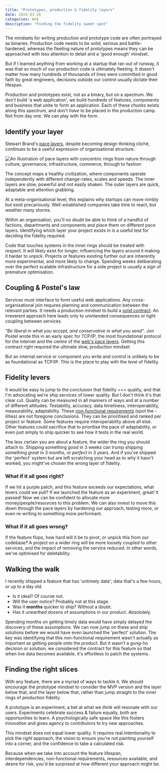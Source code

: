 ```yaml
---
title: "Prototypes, production & fidelity layers"
date: 2024-03-26
categories: Web
description: "Finding the fidelity sweet spot"
---
```


The mindsets for writing production and prototype code are often portrayed as binaries. Production code needs to be solid, serious and battle-hardened, whereas the fleeting nature of prototypes means they can be approached with less attention to detail and a 'good enough' mindset.

But if I learned anything from working at a startup that ran out of runway, it was that so much of our production code is ultimately fleeting. It doesn't matter how many hundreds of thousands of lines were committed in good faith by great engineers, decisions outside our control usually dictate their lifespan.

Production and prototypes exist, not as a binary, but on a spectrum. We don't build 'a web application', we build hundreds of features, components and business that unite to form an application. Each of these chunks exists along this spectrum, and don't *have* to be placed in the production camp. Not from day one. We can play with the form.

## Identify your layer

Stewart Brand's [pace layers](https://doi.org/10.21428/7f2e5f08), despite becoming design thinking cliché, continues to be a useful expression of organisational structure.

![An illustration of pace layers with concentric rings from nature through culture, governance, infrastructure, commerce, through to fashion](/images/blog/pace-layers.webp)

The concept maps a healthy civilization, where components operate independently with different change-rates, scales and speeds. The inner layers are slow, powerful and not easily shaken. The outer layers are quick, adaptable and attention grabbing.

At a meta-organisational level, this explains why startups can move nimbly but exist precariously. Well-established companies take time to react, but weather many storms.

Within an organisation, you'll no doubt be able to think of a handful of factions, departments and components and place them on different pace layers. Identifying which layer your project exists in is a useful test for deciding the fidelity required.

Code that touches systems in the inner rings should be treated with respect. It will likely exist for longer, influencing the layers around it making it harder to unpick. Projects or features existing further out are inherently more experimental, and more likely to change. Spending weeks deliberating over the perfect scalable infrastructure for a side project is usually a sign of premature optimisation.

## Coupling & Postel's law

Services must interface to form useful web applications. Any cross-organisational join requires planning and communication between the relevant parties. It needs a production mindset to build a [solid contract](/blog/coding-with-contracts-api). An irreverent approach here leads only to unintended consequences or tight coupling between services.

*"Be liberal in what you accept, and conservative in what you send"*. Jon Postel wrote this in an early spec for TCP/IP, the most foundational protocol for the internet and the centre of the [web's pace layers](https://adactio.com/articles/16334). Getting this contract right required the ultimate slow, production mindset.

But an internal service or component you write and control is unlikely to be as foundational as TCP/IP. This is the place to play with the level of fidelity.

## Fidelity levers

It would be easy to jump to the conclusion that fidelity === quality, and that I'm advocating we're ship services of lower quality. But I don't think it's that clear cut. Quality can be measured in all manners of ways and at a number of different altitudes. Testability, accuracy, data timeliness, interoperability, measurability, adaptability. These [non-functional requirements](/blog/prioritising-requirements/) (spot the -ilities) are not foregone conclusions. They can be prioritised and ranked per project or feature. Some features require interoperability above all else. Other features could sacrifice that to prioritise the pace of adaptability, or even just simply to ship quicker to see how it tests in the real world.

The less certain you are about a feature, the wider the ring you should attach to. Shipping something *good* in 3 weeks can trump shipping something *great* in 3 months, or *perfect* in 3 years. And if you've shipped the 'perfect' system but are left scratching your head as to why it hasn't worked, you might've chosen the wrong layer of fidelity.

### What if it all goes right?

If we hit a purple patch, and this feature exceeds our expectations, what levers could we pull? If we launched the feature as an experiment, great! It passed! Now we can be confident to allocate more money/people/resources to this problem. We can also invest to move this down through the pace layers by hardening our approach, testing more, or even re-writing to something more performant.

### What if it all goes wrong?

If the feature flops, how hard will it be to pivot, or unpick this from our codebase? A project on a wider ring will be more loosely coupled to other services, and the impact of removing the service reduced. In other words, we've optimised for deletability.

## Walking the walk

I recently shipped a feature that has 'untimely data'; data that's a few hours, or up to a day old.

- Is it ideal? Of course not.
- Will the user notice? Probably not at this stage.
- Was it **months** quicker to ship? Without a doubt.
- Has it unearthed dozens of assumptions in our product. Absolutely.

Spending months on getting timely data would have simply delayed the discovery of these assumptions. We can now jump on these and ship solutions before we would have even launched the 'perfect' solution. The key was identifying that this non-functional requirement wasn't actually as important as getting people onto the product. But it wasn't a gung-ho decision or solution; we considered the contract for this feature so that when live data becomes available, it's effortless to patch the systems.

## Finding the right slices

With any feature, there are a myriad of ways to tackle it. We should encourage the prototype mindset to consider the MVP version and the layer below that, and the layer below that, rather than jump straight to the inner rings of production fidelity.

A prototype is an experiment, a bet at what we _think_ will resonate with our users. Experiments celebrate success & failure equally, both are opportunities to learn. A psychologically safe space like this fosters innovation and gives agency to contributors to try new approaches.

This mindset does not equal lower quality. It requires real intentionality to pick the *right* approach, the vision to ensure you're not painting yourself into a corner, and the confidence to take a calculated risk.

Because when we take into account the feature lifespan, interdependencies, non-functional requirements, resources available, and desire for risk, you'd be surprised at how different your approach might be.
